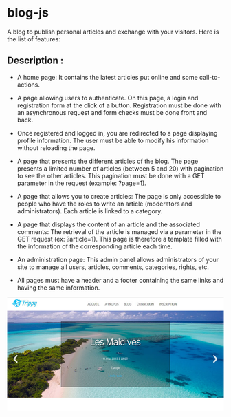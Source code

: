 # blog-js

A blog to publish personal articles and exchange with your visitors. Here is the list of features:

## Description :

- A home page: It contains the latest articles put online and some call-to-actions.

- A page allowing users to authenticate. On this page, a login and registration form at the click of a button. Registration must be done with an asynchronous request and form checks must be done front and back.

- Once registered and logged in, you are redirected to a page displaying profile information. The user must be able to modify his information without reloading the page.

- A page that presents the different articles of the blog. The page presents a limited number of articles (between 5 and 20) with pagination to see the other articles. This pagination must be done with a GET parameter in the request (example: ?page=1).

- A page that allows you to create articles: The page is only accessible to people who have the roles to write an article (moderators and administrators). Each article is linked to a category.

- A page that displays the content of an article and the associated comments: The retrieval of the article is managed via a parameter in the GET request (ex: ?article=1). This page is therefore a template filled with the information of the corresponding article each time.

- An administration page: This admin panel allows administrators of your site to manage all users, articles, comments, categories, rights, etc.

- All pages must have a header and a footer containing the same links and having the same information.

<p center>
<img src="https://github.com/nadia-hazem/blog-js/blob/67b4c551425a4eb6bfdc20e6cb140494752b6808/screenshot.jpg">
</p>
